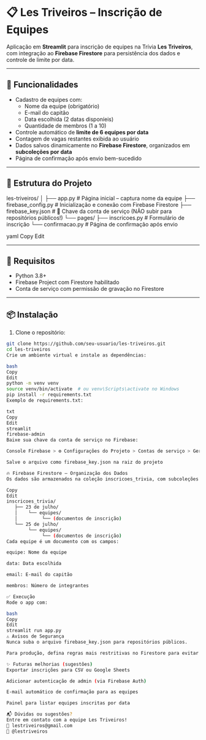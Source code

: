 # 📋 Les Triveiros – Inscrição de Equipes

Aplicação em **Streamlit** para inscrição de equipes na Trívia **Les Triveiros**, com integração ao **Firebase Firestore** para persistência dos dados e controle de limite por data.

---

## 🚀 Funcionalidades

- Cadastro de equipes com:
  - Nome da equipe (obrigatório)
  - E-mail do capitão
  - Data escolhida (2 datas disponíeis)
  - Quantidade de membros (1 a 10)
- Controle automático de **limite de 6 equipes por data**
- Contagem de vagas restantes exibida ao usuário
- Dados salvos dinamicamente no **Firebase Firestore**, organizados em **subcoleções por data**
- Página de confirmação após envio bem-sucedido

---

## 🧱 Estrutura do Projeto

les-triveiros/
│
├── app.py # Página inicial – captura nome da equipe
├── firebase_config.py # Inicialização e conexão com Firebase Firestore
├── firebase_key.json # 🔐 Chave da conta de serviço (NÃO subir para repositórios públicos!)
└── pages/
├── inscricoes.py # Formulário de inscrição
└── confirmacao.py # Página de confirmação após envio

yaml
Copy
Edit

---

## 🔐 Requisitos

- Python 3.8+
- Firebase Project com Firestore habilitado
- Conta de serviço com permissão de gravação no Firestore

---

## 📦 Instalação

1. Clone o repositório:

```bash
git clone https://github.com/seu-usuario/les-triveiros.git
cd les-triveiros
Crie um ambiente virtual e instale as dependências:

bash
Copy
Edit
python -m venv venv
source venv/bin/activate  # ou venv\Scripts\activate no Windows
pip install -r requirements.txt
Exemplo de requirements.txt:

txt
Copy
Edit
streamlit
firebase-admin
Baixe sua chave da conta de serviço no Firebase:

Console Firebase > ⚙️ Configurações do Projeto > Contas de serviço > Gerar nova chave privada

Salve o arquivo como firebase_key.json na raiz do projeto

🔥 Firebase Firestore – Organização dos Dados
Os dados são armazenados na coleção inscricoes_trivia, com subcoleções por data:

Copy
Edit
inscricoes_trivia/
   ├── 23 de julho/
   │    └── equipes/
   │         └── (documentos de inscrição)
   └── 25 de julho/
        └── equipes/
             └── (documentos de inscrição)
Cada equipe é um documento com os campos:

equipe: Nome da equipe

data: Data escolhida

email: E-mail do capitão

membros: Número de integrantes

✅ Execução
Rode o app com:

bash
Copy
Edit
streamlit run app.py
⚠️ Avisos de Segurança
Nunca suba o arquivo firebase_key.json para repositórios públicos.

Para produção, defina regras mais restritivas no Firestore para evitar gravações indesejadas.

✨ Futuras melhorias (sugestões)
Exportar inscrições para CSV ou Google Sheets

Adicionar autenticação de admin (via Firebase Auth)

E-mail automático de confirmação para as equipes

Painel para listar equipes inscritas por data

📬 Dúvidas ou sugestões?
Entre em contato com a equipe Les Triveiros!
📧 lestriveiros@gmail.com
📸 @lestriveiros
